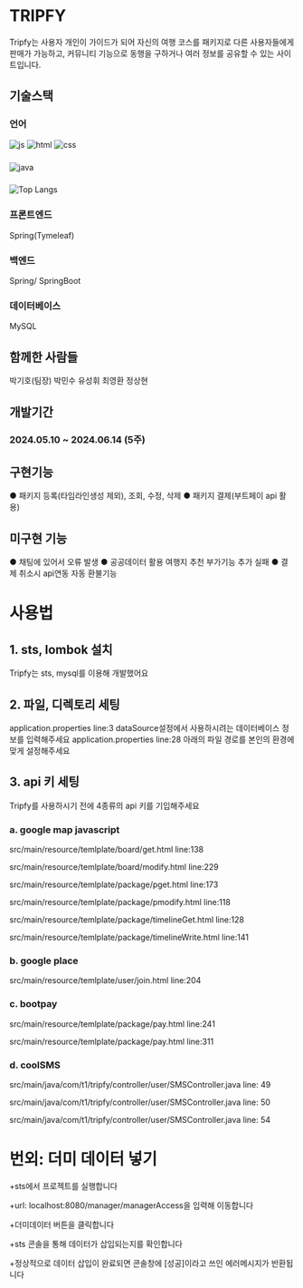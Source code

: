 # TRIPFY
Tripfy는 사용자 개인이 가이드가 되어 자신의 여행 코스를 패키지로 다른 사용자들에게 판매가 가능하고,
커뮤니티 기능으로 동행을 구하거나 여러 정보를 공유할 수 있는 사이트입니다.

## 기술스택

### 언어
![js](https://img.shields.io/badge/JavaScript-F7DF1E?style=for-the-badge&logo=JavaScript&logoColor=white)
![html](https://img.shields.io/badge/HTML-239120?style=for-the-badge&logo=html5&logoColor=white)
![css](https://img.shields.io/badge/CSS-239120?&style=for-the-badge&logo=css3&logoColor=white)
###
![java](https://img.shields.io/badge/Java-ED8B00?style=for-the-badge&logo=openjdk&logoColor=white)


### 
![Top Langs](https://github-readme-stats.vercel.app/api/top-langs/?username=Burgundysocks)

### 프론트엔드
Spring(Tymeleaf)

### 백엔드
Spring/ SpringBoot

### 데이터베이스
MySQL

## 함께한 사람들
박기호(팀장) 박민수 유성휘 최영환 정상현

## 개발기간
### 2024.05.10 ~ 2024.06.14 (5주)

## 구현기능
 ● 패키지 등록(타임라인생성 제외), 조회, 수정, 삭제
 ● 패키지 결제(부트페이 api 활용)

## 미구현 기능
● 채팅에 있어서 오류 발생
● 공공데이터 활용 여행지 추천 부가기능 추가 실패
● 결제 취소시 api연동 자동 환불기능


# 사용법
## 1. sts, lombok 설치
Tripfy는 sts, mysql를 이용해 개발했어요

## 2. 파일, 디렉토리 세팅
application.properties line:3 dataSource설정에서 사용하시려는 데이터베이스 정보를 입력해주세요
application.properties line:28 아래의 파일 경로를 본인의 환경에 맞게 설정해주세요

## 3. api 키 세팅
Tripfy를 사용하시기 전에 4종류의 api 키를 기입해주세요

### a. google map javascript
src/main/resource/temlplate/board/get.html line:138

src/main/resource/temlplate/board/modify.html line:229

src/main/resource/temlplate/package/pget.html line:173

src/main/resource/temlplate/package/pmodify.html line:118

src/main/resource/temlplate/package/timelineGet.html line:128

src/main/resource/temlplate/package/timelineWrite.html line:141

### b. google place
src/main/resource/temlplate/user/join.html line:204

### c. bootpay
src/main/resource/temlplate/package/pay.html line:241

src/main/resource/temlplate/package/pay.html line:311

### d. coolSMS
src/main/java/com/t1/tripfy/controller/user/SMSController.java line: 49

src/main/java/com/t1/tripfy/controller/user/SMSController.java line: 50

src/main/java/com/t1/tripfy/controller/user/SMSController.java line: 54

# 번외: 더미 데이터 넣기
+sts에서 프로젝트를 실행합니다

+url: localhost:8080/manager/managerAccess을 입력해 이동합니다

+더미데이터 버튼을 클릭합니다

+sts 콘솔을 통해 데이터가 삽입되는지를 확인합니다

+정상적으로 데이터 삽입이 완료되면 콘솔창에 [성공]이라고 쓰인 에러메시지가 반환됩니다
